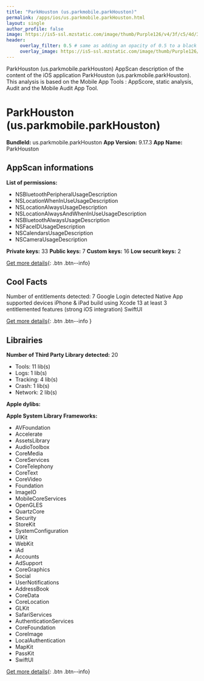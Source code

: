 ```yaml
---
title: "ParkHouston (us.parkmobile.parkHouston)"
permalink: /apps/ios/us.parkmobile.parkHouston.html
layout: single
author_profile: false
image: https://is5-ssl.mzstatic.com/image/thumb/Purple126/v4/3f/c5/4d/3fc54d20-ba84-eaa0-1bc3-28814e057ce3/AppIcon-1x_U007emarketing-0-7-0-85-220.png/512x512bb.jpg
header: 
     overlay_filter: 0.5 # same as adding an opacity of 0.5 to a black background
     overlay_image: https://is5-ssl.mzstatic.com/image/thumb/Purple126/v4/3f/c5/4d/3fc54d20-ba84-eaa0-1bc3-28814e057ce3/AppIcon-1x_U007emarketing-0-7-0-85-220.png/512x512bb.jpg
---
```

ParkHouston (us.parkmobile.parkHouston) AppScan description of the content of the iOS application ParkHouston (us.parkmobile.parkHouston). This analysis is based on the Mobile App Tools : AppScore, static analysis, Audit and the Mobile Audit App Tool.

# ParkHouston (us.parkmobile.parkHouston)

**BundleId:** us.parkmobile.parkHouston
**App Version:** 9.17.3
**App Name:** ParkHouston


## AppScan informations 

**List of permissions:** 
- NSBluetoothPeripheralUsageDescription
- NSLocationWhenInUseUsageDescription
- NSLocationAlwaysUsageDescription
- NSLocationAlwaysAndWhenInUseUsageDescription
- NSBluetoothAlwaysUsageDescription
- NSFaceIDUsageDescription
- NSCalendarsUsageDescription
- NSCameraUsageDescription
  
  
**Private keys:** 33
**Public keys:** 7
**Custom keys:** 16
**Low securit keys:** 2
  
[Get more details](/pricing.html){: .btn .btn--info}

## Cool Facts

Number of entitlements detected: 7
Google Login detected
Native App
supported devices iPhone & iPad
build using Xcode 13
at least 3 entitlemented features (strong iOS integration)
SwiftUI
  
[Get more details](/pricing.html){: .btn .btn--info }

## Librairies 
**Number of Third Party Library detected:** 20
- Tools: 11 lib(s)
- Logs: 1 lib(s)
- Tracking: 4 lib(s)
- Crash: 1 lib(s)
- Network: 2 lib(s)


**Apple dylibs:**


**Apple System Library Frameworks:**
- AVFoundation
- Accelerate
- AssetsLibrary
- AudioToolbox
- CoreMedia
- CoreServices
- CoreTelephony
- CoreText
- CoreVideo
- Foundation
- ImageIO
- MobileCoreServices
- OpenGLES
- QuartzCore
- Security
- StoreKit
- SystemConfiguration
- UIKit
- WebKit
- iAd
- Accounts
- AdSupport
- CoreGraphics
- Social
- UserNotifications
- AddressBook
- CoreData
- CoreLocation
- GLKit
- SafariServices
- AuthenticationServices
- CoreFoundation
- CoreImage
- LocalAuthentication
- MapKit
- PassKit
- SwiftUI


  
[Get more details](/pricing.html){: .btn .btn--info}

